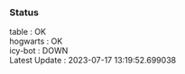 ### Status


table : OK  
hogwarts : OK  
icy-bot : DOWN  
Latest Update : 2023-07-17 13:19:52.699038
